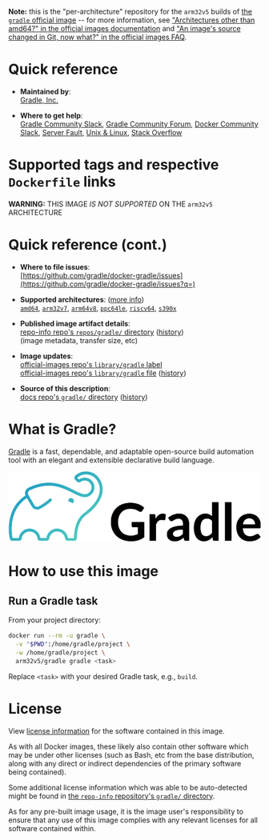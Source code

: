 <!--

********************************************************************************

WARNING:

    DO NOT EDIT "gradle/README.md"

    IT IS AUTO-GENERATED

    (from the other files in "gradle/" combined with a set of templates)

********************************************************************************

-->

**Note:** this is the "per-architecture" repository for the `arm32v5` builds of [the `gradle` official image](https://hub.docker.com/_/gradle) -- for more information, see ["Architectures other than amd64?" in the official images documentation](https://github.com/docker-library/official-images#architectures-other-than-amd64) and ["An image's source changed in Git, now what?" in the official images FAQ](https://github.com/docker-library/faq#an-images-source-changed-in-git-now-what).

# Quick reference

-	**Maintained by**:  
	[Gradle, Inc.](https://github.com/gradle/docker-gradle)

-	**Where to get help**:  
	[Gradle Community Slack](https://gradle.org/slack-invite), [Gradle Community Forum](https://discuss.gradle.org), [Docker Community Slack](https://dockr.ly/comm-slack)⁠, [Server Fault](https://serverfault.com/help/on-topic)⁠, [Unix & Linux](https://unix.stackexchange.com/help/on-topic)⁠, [Stack Overflow⁠](https://stackoverflow.com/help/on-topic)

# Supported tags and respective `Dockerfile` links

**WARNING:** THIS IMAGE *IS NOT SUPPORTED* ON THE `arm32v5` ARCHITECTURE

# Quick reference (cont.)

-	**Where to file issues**:  
	[https://github.com/gradle/docker-gradle/issues](https://github.com/gradle/docker-gradle/issues?q=)

-	**Supported architectures**: ([more info](https://github.com/docker-library/official-images#architectures-other-than-amd64))  
	[`amd64`](https://hub.docker.com/r/amd64/gradle/), [`arm32v7`](https://hub.docker.com/r/arm32v7/gradle/), [`arm64v8`](https://hub.docker.com/r/arm64v8/gradle/), [`ppc64le`](https://hub.docker.com/r/ppc64le/gradle/), [`riscv64`](https://hub.docker.com/r/riscv64/gradle/), [`s390x`](https://hub.docker.com/r/s390x/gradle/)

-	**Published image artifact details**:  
	[repo-info repo's `repos/gradle/` directory](https://github.com/docker-library/repo-info/blob/master/repos/gradle) ([history](https://github.com/docker-library/repo-info/commits/master/repos/gradle))  
	(image metadata, transfer size, etc)

-	**Image updates**:  
	[official-images repo's `library/gradle` label](https://github.com/docker-library/official-images/issues?q=label%3Alibrary%2Fgradle)  
	[official-images repo's `library/gradle` file](https://github.com/docker-library/official-images/blob/master/library/gradle) ([history](https://github.com/docker-library/official-images/commits/master/library/gradle))

-	**Source of this description**:  
	[docs repo's `gradle/` directory](https://github.com/docker-library/docs/tree/master/gradle) ([history](https://github.com/docker-library/docs/commits/master/gradle))

# What is Gradle?

[Gradle](https://gradle.org/) is a fast, dependable, and adaptable open-source build automation tool with an elegant and extensible declarative build language.

![logo](https://raw.githubusercontent.com/docker-library/docs/dec360b0c9d570427d22f98a0d7c30969b62af6f/gradle/logo.png)

# How to use this image

## Run a Gradle task

From your project directory:

```bash
docker run --rm -u gradle \
  -v "$PWD":/home/gradle/project \
  -w /home/gradle/project \
  arm32v5/gradle gradle <task>
```

Replace `<task>` with your desired Gradle task, e.g., `build`.

# License

View [license information](https://gradle.org/license/) for the software contained in this image.

As with all Docker images, these likely also contain other software which may be under other licenses (such as Bash, etc from the base distribution, along with any direct or indirect dependencies of the primary software being contained).

Some additional license information which was able to be auto-detected might be found in [the `repo-info` repository's `gradle/` directory](https://github.com/docker-library/repo-info/tree/master/repos/gradle).

As for any pre-built image usage, it is the image user's responsibility to ensure that any use of this image complies with any relevant licenses for all software contained within.
